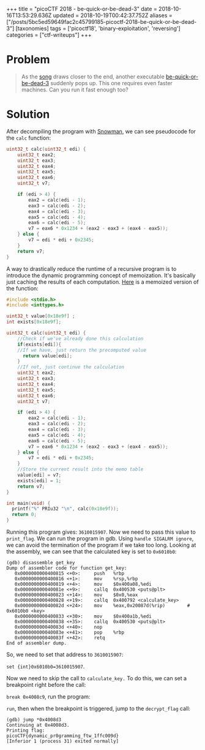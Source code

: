+++
title = "picoCTF 2018 - be-quick-or-be-dead-3"
date = 2018-10-16T13:53:29.636Z
updated = 2018-10-19T00:42:37.752Z
aliases = ["/posts/5bc5ed59649fac2c45799185-picoctf-2018-be-quick-or-be-dead-3"]
[taxonomies]
tags = ['picoctf18', 'binary-exploitation', 'reversing']
categories = ["ctf-writeups"]
+++

# Problem
> As the [song](https://www.youtube.com/watch?v=CTt1vk9nM9c) draws closer to the end, another executable 
>[be-quick-or-be-dead-3](https://2018shell2.picoctf.com/static/1da7d7f7d74df19b7bdb54a3294dd930/be-quick-or-be-dead-3) 
>suddenly pops up. This one requires even faster machines. Can you run it fast enough too?

# Solution
After decompiling the program with [Snowman](https://derevenets.com/), we can see pseudocode for the `calc` function:

```c
uint32_t calc(uint32_t edi) {
    uint32_t eax2;
    uint32_t eax3;
    uint32_t eax4;
    uint32_t eax5;
    uint32_t eax6;
    uint32_t v7;

    if (edi > 4) {
        eax2 = calc(edi - 1);
        eax3 = calc(edi - 2);
        eax4 = calc(edi - 3);
        eax5 = calc(edi - 4);
        eax6 = calc(edi - 5);
        v7 = eax6 * 0x1234 + (eax2 - eax3 + (eax4 - eax5));
    } else {
        v7 = edi * edi + 0x2345;
    }
    return v7;
}
```

<!-- more -->

A way to drastically reduce the runtime of a recursive program is to introduce the dynamic programming concept of 
memoization. It's basically just caching the results of each computation. [Here](https://repl.it/repls/PerfumedBlissfulMouse)
is a memoized version of the function:

```c
#include <stdio.h>
#include <inttypes.h>

uint32_t value[0x18e9f] ;
int exists[0x18e9f];

uint32_t calc(uint32_t edi) {
    //Check if we've already done this calculation
    if(exists[edi]){
    //If we have, just return the precomputed value
      return value[edi];
    }
    //If not, just continue the calculation
    uint32_t eax2;
    uint32_t eax3;
    uint32_t eax4;
    uint32_t eax5;
    uint32_t eax6;
    uint32_t v7;

    if (edi > 4) {
        eax2 = calc(edi - 1);
        eax3 = calc(edi - 2);
        eax4 = calc(edi - 3);
        eax5 = calc(edi - 4);
        eax6 = calc(edi - 5);
        v7 = eax6 * 0x1234 + (eax2 - eax3 + (eax4 - eax5));
    } else {
        v7 = edi * edi + 0x2345;
    }
    //Store the current result into the memo table
    value[edi] = v7;
    exists[edi] = 1;
    return v7;
}

int main(void) {
  printf("%" PRIu32 "\n", calc(0x18e9f));
  return 0;
}
```

Running this program gives: `3610015907`.
Now we need to pass this value to `print_flag`.
We can run the program in gdb.
Using `handle SIGALRM ignore`, we can avoid the termination of the program if we take too long.
Looking at the assembly, we can see that the calculated key is set to `0x6010b0`:
```
(gdb) disassemble get_key
Dump of assembler code for function get_key:
   0x0000000000400815 <+0>:     push   %rbp
   0x0000000000400816 <+1>:     mov    %rsp,%rbp
   0x0000000000400819 <+4>:     mov    $0x400a08,%edi
   0x000000000040081e <+9>:     callq  0x400530 <puts@plt>
   0x0000000000400823 <+14>:    mov    $0x0,%eax
   0x0000000000400828 <+19>:    callq  0x400792 <calculate_key>
   0x000000000040082d <+24>:    mov    %eax,0x20087d(%rip)        # 0x6010b0 <key>
   0x0000000000400833 <+30>:    mov    $0x400a1b,%edi
   0x0000000000400838 <+35>:    callq  0x400530 <puts@plt>
   0x000000000040083d <+40>:    nop
   0x000000000040083e <+41>:    pop    %rbp
   0x000000000040083f <+42>:    retq
End of assembler dump.
```
So, we need to set that address to `3610015907`:

`set {int}0x6010b0=3610015907`.

Now we need to skip the call to `calculate_key.` To do this, we can set a breakpoint right before the call:

`break 0x4008c9`, run the program:

`run`, then when the breakpoint is triggered, jump to the `decrypt_flag` call:
```
(gdb) jump *0x4008d3
Continuing at 0x4008d3.
Printing flag:
picoCTF{dynamic_pr0gramming_ftw_1ffc009d}
[Inferior 1 (process 31) exited normally]
```
